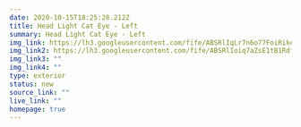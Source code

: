 ```yaml
---
date: 2020-10-15T18:25:28.212Z
title: Head Light Cat Eye - Left
summary: Head Light Cat Eye - Left
img_link: https://lh3.googleusercontent.com/fife/ABSRlIqLr7n6o77FoiRike7EuUg_PUX4t0j1tZ78Xo9Sm4Lhi-icrGjOLo52PYjHFfAzDomNIZz6xV7WR_AazO1qMsFdOIiI77b9bxuwDlIOic1uIi2Q9mB6HJ-bSQ7OcBUohPw_ILtL7ZOjFAO2WBEJJd_JNg_K7JEebI-pKhQ4WQfN75hf_aK0GGu4RMb7xVDCd0LCCGpp5QzeDBOSH6d4LN95d4iihcHs1ym5q9fGeje1ug2n9B1OpTLw8uYDetOel4eQC9j3y3EQtT-C7nFWEQY4FbHBXKrKKbJVxq9rJHtL3ltIqNPEaHBZVNokg2atUpWJt6RoJLS38p8zWw9xaOPL0o0qkRFP40a12EFDNVfB07UG7YD3P8nPYRQkNipc4PZa3lFSXtjHyAe1Mt-z6XQSYfZIIHGJ8W-8I4wvFG9gFn8olaQg4RKXykHROLK2unFqvNPMkFoPWYNZ3_rdxeol11FyIytmvi4kK2d2of2lP-x1wulM-Ic6IAuXeDsT4kiDdqt3XkCF2qGg5hwDdPUoT6ZOvDo0y-NOhvMsAbcXKN69orFn1bxONF3tX3_PW0NL9ZoXWXsWXs8hNw2lFWRvcJp-p7GP6blO0aixCdhe2uAG4IQ7Zu89torXCGQE2t_hb19c_64s0wd2e3YeTo3vLjuvU4M8kgKYSL5eETwmIWq3G760rre0yTA_nI_Lgjz9VfObHoPBB7tMN1wazVG0YAfYyK9dcQ=w795-h666-ft
img_link2: https://lh3.googleusercontent.com/fife/ABSRlIoiq7aZsE1tB1RdffgEuJxM_atMxcAtTL4yYmzoTQvXtWQhx83fD3UsAD2WWxu1o3-j0RcH_7HSlP0Qap8gABBdVdoCABrnEvhOBtl31Cb3t5YDPGtm_tR6DrDZkK9aIUlB0QLMOKKgRhg7ScX_o9uiwClGxXGn232c0MOL7D1OnIrKB1pwsUL40fkisEZNSj3ZXtLh-g5dypryMqLnpG0ZVTVsKb1wDtMLfrfUHqH9zkkQ_tePF8gvdp3zbIdjT0SuqRgHr0g_zNnNHvdtYdoKkjwj72zKsb_MKPCwNidQKNj9NEWT-jc88v6Qct4Kub59zk7SCRag2gpfNBPuGrS-l_hLlC1QJYmhxTm2DqCzszSwcbyoi_AF_CvRunMLJ998rqKHKZRqIyIZMZkLSiZqC6wyhGIP-rO9T5-SGCk_47h75ExY9jk5EzL-Vo_qB5gh9G8oXC18-k1_oJRkBrRSDlBbaS5wz9vKWU3-o3qjkk-_x4XrtB9S_6ZCUnzbelqFsT1L5nIomyVCGjVvkCw_xK85FEGtXdcGk-VTgwwNMfms0UMI6Y9Pgu_d04KaB3011I619Txlhvfn2C-6swMfbQbLBF7cq8EbLVahN2LcONR8I2qCnXsdWF8G1SEymKlLFe7H88BHN7wVjIiYrhfv82bEE8GxZDWnYyvdNFGJorNYx7PFbTafBzjCYTLIrenshVqCiiYUnswpToBIZEui9dK0Te8Hew=w795-h666-ft
img_link3: ""
img_link4: ""
type: exterior
status: new
source_link: ""
live_link: ""
homepage: true
---
```

